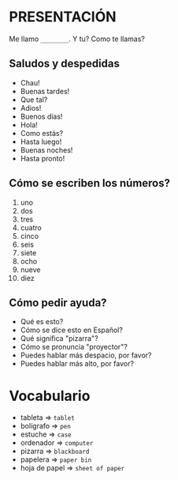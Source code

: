 # PRESENTACIÓN

Me llamo `________`. Y tu? Como te llamas?

## Saludos y despedidas

- Chau!
- Buenas tardes!
- Que tal?
- Adios!
- Buenos días!
- Hola!
- Como estás?
- Hasta luego!
- Buenas noches!
- Hasta pronto!

## Cómo se escriben los números?

1. uno
2. dos
3. tres
4. cuatro
5. cinco
6. seis
7. siete
8. ocho
9. nueve
10. diez

## Cómo pedir ayuda?

- Qué es esto?
- Cómo se dice esto en Español?
- Qué significa "pizarra"?
- Cómo se pronuncia "proyector"?
- Puedes hablar más despacio, por favor?
- Puedes hablar más alto, por favor?

# Vocabulario

- tableta => `tablet`
- bolígrafo => `pen`
- estuche => `case`
- ordenador => `computer`
- pizarra => `blackboard`
- papelera => `paper bin`
- hoja de papel => `sheet of paper`
